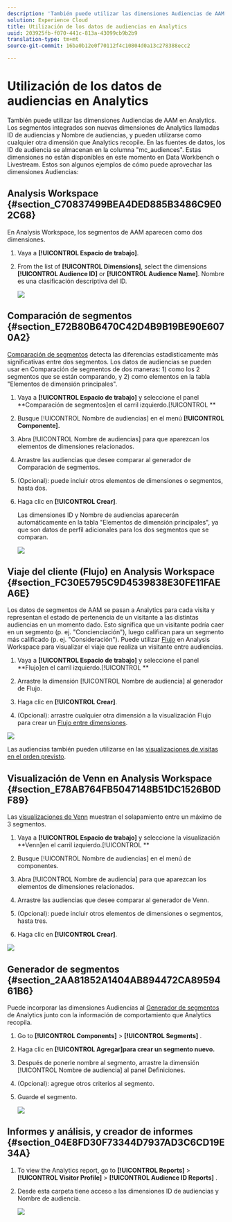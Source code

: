 ```yaml
---
description: 'También puede utilizar las dimensiones Audiencias de AAM en Analytics. Los segmentos integrados son nuevas dimensiones de Analytics llamadas ID de audiencias y Nombre de audiencias, y pueden utilizarse como cualquier otra dimensión que Analytics recopile. En las fuentes de datos, los ID de audiencia se almacenan en la columna "mc_audiences". Estas dimensiones no están disponibles en este momento en Data Workbench o Livestream. Estos son algunos ejemplos de cómo puede aprovechar las dimensiones Audiencias '
solution: Experience Cloud
title: Utilización de los datos de audiencias en Analytics
uuid: 203925fb-f070-441c-813a-43099cb9b2b9
translation-type: tm+mt
source-git-commit: 16ba0b12e0f70112f4c10804d0a13c278388ecc2

---
```



# Utilización de los datos de audiencias en Analytics

También puede utilizar las dimensiones Audiencias de AAM en Analytics. Los segmentos integrados son nuevas dimensiones de Analytics llamadas ID de audiencias y Nombre de audiencias, y pueden utilizarse como cualquier otra dimensión que Analytics recopile. En las fuentes de datos, los ID de audiencia se almacenan en la columna "mc_audiences". Estas dimensiones no están disponibles en este momento en Data Workbench o Livestream. Estos son algunos ejemplos de cómo puede aprovechar las dimensiones Audiencias:

## Analysis Workspace {#section_C70837499BEA4DED885B3486C9E02C68}

En Analysis Workspace, los segmentos de AAM aparecen como dos dimensiones.

1. Vaya a **[!UICONTROL Espacio de trabajo]**.
1. From the list of **[!UICONTROL Dimensions]**, select the dimensions **[!UICONTROL Audience ID]** or **[!UICONTROL Audience Name]**. Nombre es una clasificación descriptiva del ID.

   ![](assets/aw-mcaudiences.png)

## Comparación de segmentos {#section_E72B80B6470C42D4B9B19BE90E6070A2}

[Comparación de segmentos](https://marketing.adobe.com/resources/help/en_US/analytics/analysis-workspace/segment-comparison.html) detecta las diferencias estadísticamente más significativas entre dos segmentos. Los datos de audiencias se pueden usar en Comparación de segmentos de dos maneras: 1) como los 2 segmentos que se están comparando, y 2) como elementos en la tabla "Elementos de dimensión principales".

1. Vaya a **[!UICONTROL Espacio de trabajo]** y seleccione el panel **Comparación de segmentos]en el carril izquierdo.[!UICONTROL **

1. Busque [!UICONTROL Nombre de audiencias] en el menú **[!UICONTROL Componente].**

1. Abra [!UICONTROL Nombre de audiencias] para que aparezcan los elementos de dimensiones relacionados.
1. Arrastre las audiencias que desee comparar al generador de Comparación de segmentos.
1. (Opcional): puede incluir otros elementos de dimensiones o segmentos, hasta dos.
1. Haga clic en **[!UICONTROL Crear]**.

   Las dimensiones ID y Nombre de audiencias aparecerán automáticamente en la tabla "Elementos de dimensión principales", ya que son datos de perfil adicionales para los dos segmentos que se comparan.

   ![](assets/aud-segcompare.png)

## Viaje del cliente (Flujo) en Analysis Workspace {#section_FC30E5795C9D4539838E30FE11FAEA6E}

Los datos de segmentos de AAM se pasan a Analytics para cada visita y representan el estado de pertenencia de un visitante a las distintas audiencias en un momento dado. Esto significa que un visitante podría caer en un segmento (p. ej. "Concienciación"), luego califican para un segmento más calificado (p. ej. "Consideración"). Puede utilizar [Flujo](https://marketing.adobe.com/resources/help/en_US/analytics/analysis-workspace/flow.html) en Analysis Workspace para visualizar el viaje que realiza un visitante entre audiencias.

1. Vaya a **[!UICONTROL Espacio de trabajo]** y seleccione el panel **Flujo]en el carril izquierdo.[!UICONTROL **

1. Arrastre la dimensión [!UICONTROL Nombre de audiencia] al generador de Flujo.
1. Haga clic en **[!UICONTROL Crear]**.
1. (Opcional): arrastre cualquier otra dimensión a la visualización Flujo para crear un [Flujo entre dimensiones](https://marketing.adobe.com/resources/help/en_US/analytics/analysis-workspace/multi-dimensional-flow.html).

![](assets/flow-aamaudiences.png)

Las audiencias también pueden utilizarse en las [visualizaciones de visitas en el orden previsto](https://marketing.adobe.com/resources/help/en_US/analytics/analysis-workspace/fallout_flow.html).

## Visualización de Venn en Analysis Workspace {#section_E78AB764FB5047148B51DC1526B0DF89}

Las [visualizaciones de Venn](https://marketing.adobe.com/resources/help/en_US/analytics/analysis-workspace/venn.html) muestran el solapamiento entre un máximo de 3 segmentos.

1. Vaya a **[!UICONTROL Espacio de trabajo]** y seleccione la visualización **Venn]en el carril izquierdo.[!UICONTROL **

1. Busque [!UICONTROL Nombre de audiencias] en el menú de componentes.
1. Abra [!UICONTROL Nombre de audiencia] para que aparezcan los elementos de dimensiones relacionados.
1. Arrastre las audiencias que desee comparar al generador de Venn.
1. (Opcional): puede incluir otros elementos de dimensiones o segmentos, hasta tres.
1. Haga clic en **[!UICONTROL Crear]**.

![](assets/venn-viz.png)

## Generador de segmentos {#section_2AA81852A1404AB894472CA8959461B6}

Puede incorporar las dimensiones Audiencias al [Generador de segmentos](https://marketing.adobe.com/resources/help/en_US/analytics/segment/seg_build.html) de Analytics junto con la información de comportamiento que Analytics recopila.

1. Go to  **[!UICONTROL Components]** &gt; **[!UICONTROL Segments]** .
1. Haga clic en **[!UICONTROL Agregar]para crear un segmento nuevo.**
1. Después de ponerle nombre al segmento, arrastre la dimensión [!UICONTROL Nombre de audiencia] al panel Definiciones.
1. (Opcional): agregue otros criterios al segmento.
1. Guarde el segmento.

   ![](assets/aud-segbuilder.png)

## Informes y análisis, y creador de informes {#section_04E8FD30F73344D7937AD3C6CD19E34A}

1. To view the Analytics report, go to  **[!UICONTROL Reports]** &gt; **[!UICONTROL Visitor Profile]** &gt; **[!UICONTROL Audience ID Reports]** .
1. Desde esta carpeta tiene acceso a las dimensiones ID de audiencias y Nombre de audiencia.

   ![](assets/mc-audiences.png)

